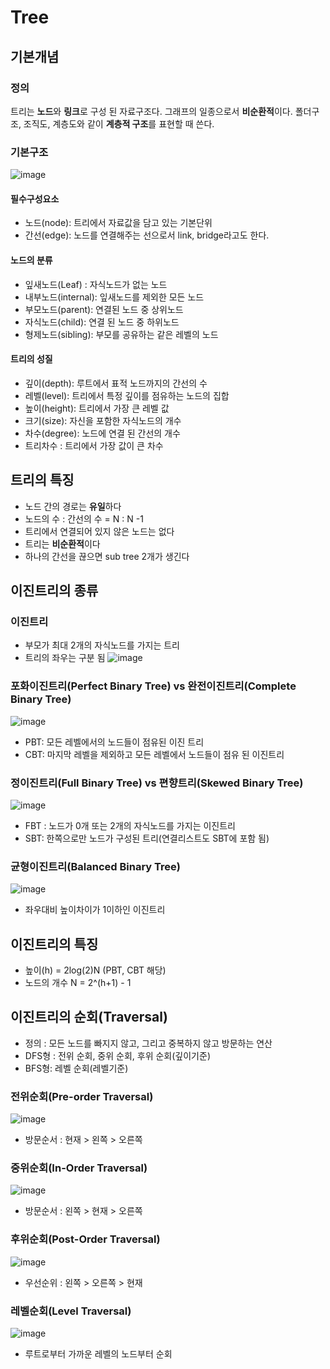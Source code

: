 # Tree
## 기본개념
### 정의
트리는 **노드**와 **링크**로 구성 된 자료구조다.
그래프의 일종으로서 **비순환적**이다.
폴더구조, 조직도, 계층도와 같이 **계층적 구조**를 표현할 때 쓴다.

### 기본구조
![image](https://github.com/syk25/TIL/assets/129013571/2afaf2f2-f64e-4995-a0fb-f981d18d499e)
#### 필수구성요소
- 노드(node): 트리에서 자료값을 담고 있는 기본단위
- 간선(edge): 노드를 연결해주는 선으로서 link, bridge라고도 한다.

#### 노드의 분류
- 잎새노드(Leaf) : 자식노드가 없는 노드
- 내부노드(internal): 잎새노드를 제외한 모든 노드
- 부모노드(parent): 연결된 노드 중 상위노드
- 자식노드(child): 연결 된 노드 중 하위노드
- 형제노드(sibling): 부모를 공유하는 같은 레벨의 노드

#### 트리의 성질
- 깊이(depth): 루트에서 표적 노드까지의 간선의 수
- 레벨(level): 트리에서 특정 깊이를 점유하는 노드의 집합
- 높이(height): 트리에서 가장 큰 레벨 값
- 크기(size): 자신을 포함한 자식노드의 개수
- 차수(degree): 노드에 연결 된 간선의 개수
- 트리차수 : 트리에서 가장 값이 큰 차수

## 트리의 특징
- 노드 간의 경로는 **유일**하다
- 노드의 수 : 간선의 수 = N : N -1
- 트리에서 연결되어 있지 않은 노드는 없다
- 트리는 **비순환적**이다
- 하나의 간선을 끊으면 sub tree 2개가 생긴다

## 이진트리의 종류
### 이진트리
- 부모가 최대 2개의 자식노드를 가지는 트리
- 트리의 좌우는 구분 됨
![image](https://github.com/syk25/TIL/assets/129013571/37eb70d5-728a-4609-b42a-df636a0ccdc5)
  

### 포화이진트리(Perfect Binary Tree) vs 완전이진트리(Complete Binary Tree)
![image](https://github.com/syk25/TIL/assets/129013571/1e15192b-4c6f-4e3c-a246-6bd2976e5344)
- PBT: 모든 레벨에서의 노드들이 점유된 이진 트리
- CBT: 마지막 레벨을 제외하고 모든 레벨에서 노드들이 점유 된 이진트리


### 정이진트리(Full Binary Tree) vs 편향트리(Skewed Binary Tree)
![image](https://github.com/syk25/TIL/assets/129013571/07d0027b-887f-4ec7-ab67-6289b7bd5f0a)
- FBT : 노드가 0개 또는 2개의 자식노드를 가지는 이진트리
- SBT: 한쪽으로만 노드가 구성된 트리(연결리스트도 SBT에 포함 됨)
  

### 균형이진트리(Balanced Binary Tree)
![image](https://github.com/syk25/TIL/assets/129013571/f784f620-c85e-452c-8b12-d1678fffac74)
- 좌우대비 높이차이가 1이하인 이진트리
  

## 이진트리의 특징
- 높이(h) = 2log(2)N (PBT, CBT 해당)
- 노드의 개수 N = 2^(h+1) - 1

## 이진트리의 순회(Traversal)
- 정의 : 모든 노드를 빠지지 않고, 그리고 중복하지 않고 방문하는 연산
- DFS형 : 전위 순회, 중위 순회, 후위 순회(깊이기준)
- BFS형: 레벨 순회(레벨기준)

### 전위순회(Pre-order Traversal)
![image](https://github.com/syk25/TIL/assets/129013571/58868f36-d043-468e-a4cc-1e646956f7fd)
- 방문순서 : 현재 > 왼쪽 > 오른쪽
  

### 중위순회(In-Order Traversal)
![image](https://github.com/syk25/TIL/assets/129013571/d1b00a51-23fd-4dda-95b9-670d9c8fb4ad)
- 방문순서 : 왼쪽 > 현재 > 오른쪽
  

### 후위순회(Post-Order Traversal)
![image](https://github.com/syk25/TIL/assets/129013571/8db366ab-515d-4316-910e-807a0ecd59d5)
- 우선순위 : 왼쪽 > 오른쪽 > 현재
  

### 레벨순회(Level Traversal)
![image](https://github.com/syk25/TIL/assets/129013571/6e0c01f8-ea1e-4b43-a947-054f367d45ab)
- 루트로부터 가까운 레벨의 노드부터 순회
  





